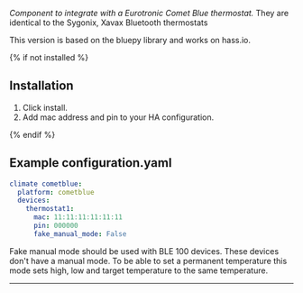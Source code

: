 
_Component to integrate with a Eurotronic Comet Blue thermostat._
They are identical to the Sygonix, Xavax Bluetooth thermostats

This version is based on the bluepy library and works on hass.io. 

{% if not installed %}
## Installation

1. Click install.
1. Add mac address and pin to your HA configuration.

{% endif %}
## Example configuration.yaml

```yaml
climate cometblue:
  platform: cometblue
  devices:
    thermostat1:
      mac: 11:11:11:11:11:11
      pin: 000000
      fake_manual_mode: False
```

Fake manual mode should be used with BLE 100 devices. 
These devices don't have a manual mode. To be able to set a
permanent temperature this mode sets high, low and target temperature 
to the same temperature.

***

[ha-cometblue]: https://github.com/neffs/ha-cometblue
